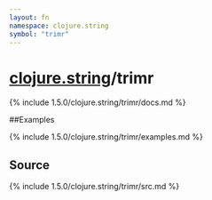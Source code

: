```yaml
---
layout: fn
namespace: clojure.string
symbol: "trimr"
---
```


# [clojure.string](../)/trimr

{% include 1.5.0/clojure.string/trimr/docs.md %}

##Examples

{% include 1.5.0/clojure.string/trimr/examples.md %}
## Source
{% include 1.5.0/clojure.string/trimr/src.md %}

